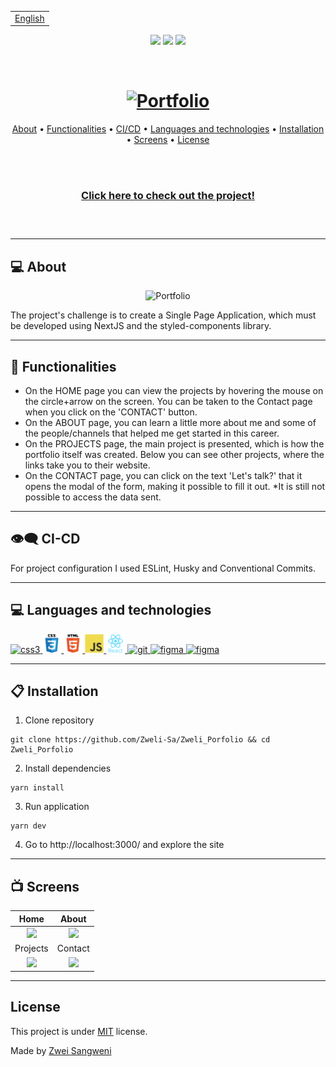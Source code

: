 <table align="right">
 <tr><td><a href="README_EN.md">English</a></td></tr>

</table>
<br>

<p align='center'>
<img src="https://img.shields.io/badge/Zweli--Sa-portfolio-blue"/>
<img src="https://img.shields.io/badge/License-MIT-green"/>
<img src="https://img.shields.io/badge/website-up-green"/>
</p>
<br>


<h1 align='center'><a href="#" target="_blank" rel="noopener noreferrer" title="Veja o Portfolio"><img src="https://i.postimg.cc/htyYWxyK/PORTFOLIO-Home.png" alt="Portfolio" width="800" height=""/></a></h1>

<p align="center">
 <a href="#-about">About</a> •
 <a href="#-functionalities">Functionalities</a> •
 <a href="#-ci-cd">CI/CD</a> • 
 <a href="#-languages-and-technologies">Languages and technologies</a> • 
 <a href="#-installation">Installation</a> • 
 <a href="#-screens">Screens</a> • 
 <a href="#license">License</a>
</p>
<br>
<br>

<h3 align="center"><a href="#" target="_blank" rel="noopener noreferrer">Click here to check out the project!</a><h3><br>

---

## 💻 About

<p align="center">
<img src="https://i.postimg.cc/htyYWxyK/PORTFOLIO-Home.png" alt="Portfolio" width="800" height=""/>
</p>
  
The project's challenge is to create a Single Page Application, which must be developed using NextJS and the styled-components library.

---

## 🧠 Functionalities

- On the HOME page you can view the projects by hovering the mouse on the circle+arrow on the screen. You can be taken to the Contact page when you click on the 'CONTACT' button.
- On the ABOUT page, you can learn a little more about me and some of the people/channels that helped me get started in this career.
- On the PROJECTS page, the main project is presented, which is how the portfolio itself was created. Below you can see other projects, where the links take you to their website.
- On the CONTACT page, you can click on the text 'Let's talk?' that it opens the modal of the form, making it possible to fill it out. *It is still not possible to access the data sent.

---

## 👁‍🗨 CI-CD

For project configuration I used ESLint, Husky and Conventional Commits.

---

## 💻 Languages and technologies
<p align="left"> <a href="#" target="_blank"> <img src="https://miro.medium.com/max/318/1*p1TndLk3UsGPBsM7qHPZIw.png" alt="css3" width="30" height="30"/> </a> <a href="https://www.w3schools.com/css/" target="_blank"> <img src="https://raw.githubusercontent.com/devicons/devicon/master/icons/css3/css3-original-wordmark.svg" alt="css3" width="30" height="30"/> </a> <a href="https://www.w3.org/html/" target="_blank"> <img src="https://raw.githubusercontent.com/devicons/devicon/master/icons/html5/html5-original-wordmark.svg" alt="html5" width="30" height="30"/> </a> <a href="https://developer.mozilla.org/en-US/docs/Web/JavaScript" target="_blank"> <img src="https://raw.githubusercontent.com/devicons/devicon/master/icons/javascript/javascript-original.svg" alt="javascript" width="30" height="30"/> </a> <a href="https://reactjs.org/" target="_blank"> <img src="https://raw.githubusercontent.com/devicons/devicon/master/icons/react/react-original-wordmark.svg" alt="react" width="30" height="30"/> </a> <a href="https://git-scm.com/" target="_blank"> <img src="https://www.vectorlogo.zone/logos/git-scm/git-scm-icon.svg" alt="git" width="30" height="30"/> </a> <a href="https://nextjs.org/" target="_blank"> <img src="https://raw.githubusercontent.com/samfromaway/samfromaway/master/.github/images/nextjs.png" alt="figma" width="30" height="30"/> </a> <a href="https://www.figma.com/" target="_blank"> <img src="https://www.vectorlogo.zone/logos/figma/figma-icon.svg" alt="figma" width="30" height="30"/> </a> </p>

---

## 📋 Installation

1. Clone repository
```
git clone https://github.com/Zweli-Sa/Zweli_Porfolio && cd Zweli_Porfolio
```

2. Install dependencies
```
yarn install
```

3. Run application
```
yarn dev
```

4. Go to http://localhost:3000/ and explore the site



---

## 📺 Screens


| Home             |  About |
:-------------------------:|:-------------------------:
![](https://i.postimg.cc/htyYWxyK/PORTFOLIO-Home.png)  |  ![](https://i.postimg.cc/9fsbPhxH/about.png)
| Projects             |  Contact |
![](https://i.postimg.cc/rmB8LKQZ/projects.png)  |  ![](https://i.postimg.cc/ryRHdhwr/contact.png)

---

## License

This project is under [MIT](./LICENSE) license.

Made by [Zwei Sangweni](www.linkedin.com/in/Zweli-Sa)
